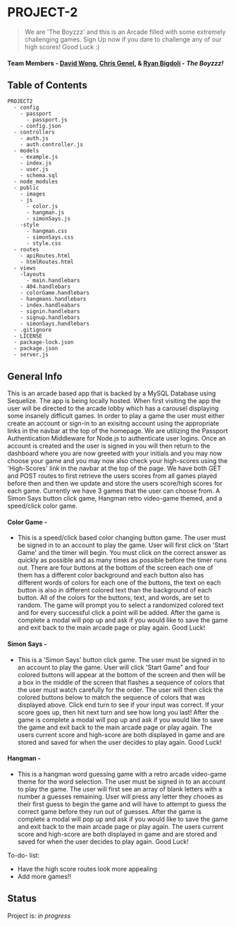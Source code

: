 # PROJECT-2
> We are 'The Boyzzz' and this is an Arcade filled with some extremely challenging games. Sign Up now if you dare to challenge any of our high scores! Good Luck :)

#### Team Members - [David Wong](https://github.com/blmlol "David's Github Page"), [Chris Genel](https://github.com/cgenel "Chris's Github Page"), & [Ryan Bigdoli](https://github.com/Ryan-Bidgoli "Ryan's Github Page")  - *The Boyzzz!*

## Table of Contents

```
PROJECT2
  - config
    - passport
      - passport.js
    - config.json
  - controllers
    - auth.js
    - auth.controller.js
  - models
    - example.js
    - index.js
    - user.js
    - schema.sql
  - node_modules
  - public
    - images
    - js
      - color.js
      - hangman.js
      - simonSays.js
    -style
      - hangman.css
      - simonSays.css
      - style.css
  - routes
    - apiRoutes.html
    - htmlRoutes.html
  - views
    -layouts
      - main.handlebars
    - 404.handlebars
    - colorGame.handlebars
    - hangmans.handlebars
    - index.handleabars
    - signin.handlebars
    - signup.handlebars
    - simonSays.handlebars
  - .gitignore
  - LICENSE
  - package-lock.json
  - package.json
  - server.js
```

## General Info
This is an arcade based app that is backed by a MySQL Database using Sequelize. The app is being locally hosted. When first visiting the app the user will be directed to the arcade lobby which has a carousel displaying some insanely difficult games. In order to play a game the user must either create an account or sign-in to an exisitng account using the appropriate links in the navbar at the top of the homepage. We are utilizing the Passport Authentication Middleware for Node.js to authenticate user logins. Once an account is created and the user is signed in you will then return to the dashboard where you are now greeted with your initials and you may now choose your game and you may now also check your high-scores using the 'High-Scores' link in the navbar at the top of the page. We have both GET and POST routes to first retrieve the users scores from all games played before then and then we update and store the users score/high scores for each game. Currently we have 3 games that the user can choose from. A Simon Says button click game, Hangman retro video-game themed, and a speed/click color game.

#### Color Game -
  * This is a speed/click based color changing button game. The user must be signed in to an account to play the game. User will first click on 'Start Game' and the timer will begin. You must click on the correct answer as quickly as possible and as many times as possible before the timer runs out. There are four buttons at the bottom of the screen each one of them has a different color background and each button also has different words of colors for each one of the buttons, the text on each button is also in different colored text than the background of each button. All of the colors for the buttons, text, and words, are set to random. The game will prompt you to select a randomized colored text and for every successful click a point will be added. After the game is complete a modal will pop up and ask if you would like to save the game and exit back to the main arcade page or play again. Good Luck!

#### Simon Says -
  * This is a 'Simon Says' button click game. The user must be signed in to an account to play the game. User will click 'Start Game" and four colored buttons will appear at the bottom of the screen and then will be a box in the middle of the screen that flashes a sequence of colors that the user must watch carefully for the order. The user will then click the colored buttons below to match the sequence of colors that was displayed above. Click end turn to see if your input was correct. If your score goes up, then hit next turn and see how long you last! After the game is complete a modal will pop up and ask if you would like to save the game and exit back to the main arcade page or play again. The users current score and high-score are both displayed in game and are stored and saved for when the user decides to play again. Good Luck!

#### Hangman -
  * This is a hangman word guessing game with a retro arcade video-game theme for the word selection. The user must be signed in to an account to play the game. The user will first see an array of blank letters with a number a guesses remaining. User will press any letter they chooes as their first guess to begin the game and will have to attempt to guess the correct game before they run out of guesses. After the game is complete a modal will pop up and ask if you would like to save the game and exit back to the main arcade page or play again. The users current score and high-score are both displayed in game and are stored and saved for when the user decides to play again. Good Luck!

To-do- list:
* Have the high score routes look more appealing
* Add more games!!

## Status
Project is: _in progress_